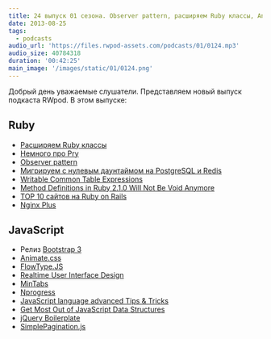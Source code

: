 ```yaml
---
title: 24 выпуск 01 сезона. Observer pattern, расширяем Ruby классы, Animate.css, Nprogress и прочее
date: 2013-08-25
tags:
  - podcasts
audio_url: 'https://files.rwpod-assets.com/podcasts/01/0124.mp3'
audio_size: 40784318
duration: '00:42:25'
main_image: '/images/static/01/0124.png'
---
```


Добрый день уважаемые слушатели. Представляем новый выпуск подкаста RWpod. В этом выпуске:

## Ruby

- [Расширяем Ruby классы](http://victorarias.com.br/2013/09/19/extending-ruby-classes-ruby-love-part-1.html)
- [Немного про Pry](http://gaslight.co/blog/i-like-pry-but-dot-dot-dot)
- [Observer pattern](http://reefpoints.dockyard.com/2013/08/20/design-patterns-observer-pattern.html)
- [Мигрируем с нулевым даунтаймом на PostgreSQL и Redis](https://www.honeybadger.io/blog/2013/08/06/zero-downtime-migrations-of-large-databases-using-rails-postgres-and-redis)
- [Writable Common Table Expressions](http://hashrocket.com/blog/posts/writable-common-table-expressions)
- [Method Definitions in Ruby 2.1.0 Will Not Be Void Anymore](http://franck.verrot.fr/blog/2013/08/21/method-definitions-in-ruby-2-1-0-will-not-be-void-anymore/)
- [TOP 10 сайтов на Ruby on Rails](http://blog.netguru.co/post/58995145341/top-10-sites-built-with-ruby-on-rails)
- [Nginx Plus](http://nginx.com/products/)

## JavaScript

- Релиз [Bootstrap 3](http://blog.getbootstrap.com/2013/08/19/bootstrap-3-released/)
- [Animate.css](http://daneden.me/animate/)
- [FlowType.JS](http://simplefocus.com/flowtype/)
- [Realtime User Interface Design](http://lostechies.com/chrismissal/2013/08/20/realtime-user-interface-design/)
- [MinTabs](http://martinrusev.github.io/mintabs/)
- [Nprogress](http://ricostacruz.com/nprogress/)
- [JavaScript language advanced Tips & Tricks](https://code.google.com/p/jslibs/wiki/JavascriptTips)
- [Get Most Out of JavaScript Data Structures](http://jster.net/blog/javascript-data-structures)
- [jQuery Boilerplate](http://jqueryboilerplate.com/)
- [SimplePagination.js](https://github.com/flaviusmatis/simplePagination.js)
